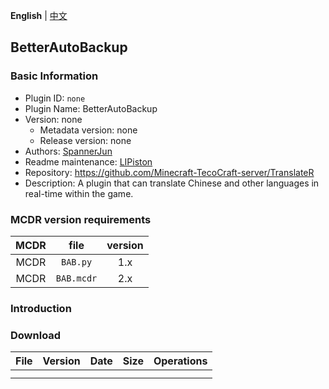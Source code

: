 **English** | [中文](readme-zh_cn.md)

## BetterAutoBackup

### Basic Information

- Plugin ID: `none`
- Plugin Name: BetterAutoBackup
- Version: none
  - Metadata version: none
  - Release version: none
- Authors: [SpannerJun](https://github.com/qiyuKEIOVE)
- Readme maintenance: [LIPiston](https://github.com/LIPiston)
- Repository: https://github.com/Minecraft-TecoCraft-server/TranslateR
- Description: A plugin that can translate Chinese and other languages in real-time within the game.


### MCDR version requirements

| MCDR | file | version |
| :---: | :---: | :---: |
| MCDR | `BAB.py` | 1.x |
| MCDR | `BAB.mcdr` | 2.x |


### Introduction

### Download

| File | Version | Date | Size | Operations |
| :---: | :---: | :---: | :---: | :---: |
| | | | | |
| | | | | | 
